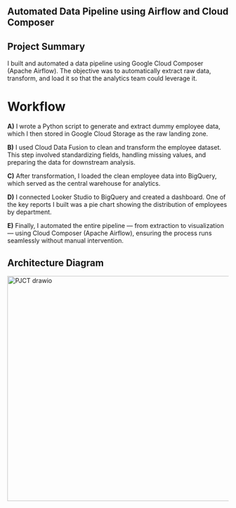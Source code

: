 ## Automated Data Pipeline using Airflow and Cloud Composer
## Project Summary


I built and automated a data pipeline using Google Cloud Composer (Apache Airflow). The objective was to automatically extract raw data, transform, and load it so that the analytics team could leverage it.


# Workflow

**A)** I wrote a Python script to generate and extract dummy employee data, which I then stored in Google Cloud Storage as the raw landing zone.


**B)** I used Cloud Data Fusion to clean and transform the employee dataset. This step involved standardizing fields, handling missing values, and preparing the data for downstream analysis.


**C)** After transformation, I loaded the clean employee data into BigQuery, which served as the central warehouse for analytics.


**D)** I connected Looker Studio to BigQuery and created a dashboard. One of the key reports I built was a pie chart showing the distribution of employees by department.


**E)** Finally, I automated the entire pipeline — from extraction to visualization — using Cloud Composer (Apache Airflow), ensuring the process runs seamlessly without manual intervention.



## Architecture Diagram

<img width="929" height="512" alt="PJCT drawio" src="https://github.com/user-attachments/assets/01a082fb-c152-4aad-ad07-541394a17079" />


